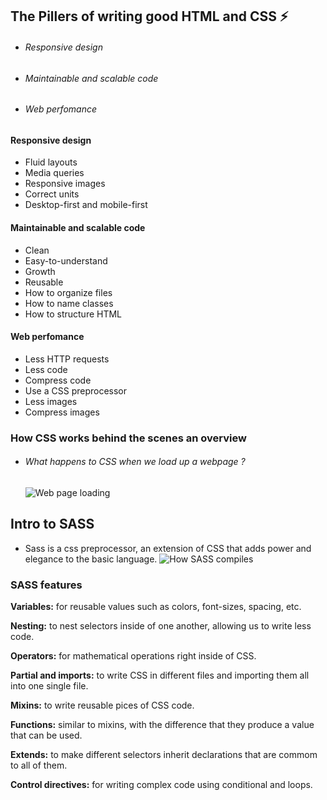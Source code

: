 ## The Pillers of writing good HTML and CSS ⚡️

  - ###### Responsive design
  - ###### Maintainable and scalable code
  - ###### Web perfomance

  #### Responsive design 
  - Fluid layouts
  - Media queries
  - Responsive images
  - Correct units
  - Desktop-first and mobile-first

  #### Maintainable and scalable code
  - Clean
  - Easy-to-understand
  - Growth
  - Reusable
  - How to organize files
  - How to name classes
  - How to structure HTML
  #### Web perfomance
  - Less HTTP requests
  - Less code
  - Compress code
  - Use a CSS preprocessor
  - Less images
  - Compress images

### How CSS works behind the scenes an overview

 - ###### What happens to CSS when we load up a webpage ?
   ![Web page loading](https://i.ibb.co/7J28zhX/Screenshot-from-2023-09-19-18-05-37.png)  


## Intro to SASS 

  - Sass is a css preprocessor, an extension of CSS that adds power and elegance to the basic language.
  ![How SASS compiles](https://i.ibb.co/T2zdqyJ/Screenshot-from-2023-09-19-20-22-46.png)  


  ### SASS features

  **Variables:** for reusable values such as colors, font-sizes, spacing, etc.

  **Nesting:** to nest selectors inside of one another, allowing us to write less code.

  **Operators:** for mathematical operations right inside of CSS.

  **Partial and imports:** to write CSS in different files and importing them all into one single file.

  **Mixins:** to write reusable pices of CSS code.

  **Functions:** similar to mixins, with the difference that they produce a value that can be used.

  **Extends:** to make different selectors inherit declarations that are commom to all of them.
  
  **Control directives:** for writing complex code using conditional and loops.